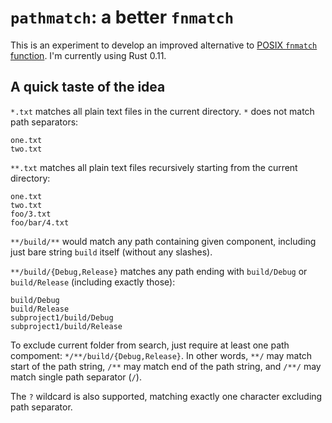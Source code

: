 `pathmatch`: a better `fnmatch`
====

This is an experiment to develop an improved alternative to [POSIX `fnmatch` function](http://pubs.opengroup.org/onlinepubs/9699919799/functions/fnmatch.html). I'm currently using Rust 0.11.

A quick taste of the idea
----

`*.txt` matches all plain text files in the current directory. `*` does not match path separators:

    one.txt
    two.txt

`**.txt` matches all plain text files recursively starting from the current directory:

    one.txt
    two.txt
    foo/3.txt
    foo/bar/4.txt

`**/build/**` would match any path containing given component, including just bare string `build` itself (without any slashes).

`**/build/{Debug,Release}` matches any path ending with `build/Debug` or `build/Release` (including exactly those):

    build/Debug
    build/Release
    subproject1/build/Debug
    subproject1/build/Release

To exclude current folder from search, just require at least one path compoment: `*/**/build/{Debug,Release}`. In other words, `**/` may match start of the path string, `/**` may match end of the path string, and `/**/` may match single path separator (`/`).

The `?` wildcard is also supported, matching exactly one character excluding path separator.

